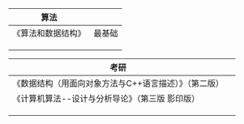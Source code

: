 | 算法               |        |
| ------------------ | ------ |
| 《算法和数据结构》 | 最基础 |
|                    |        |
|                    |        |
|                    |        |

| 考研                                                  |      |
| ----------------------------------------------------- | ---- |
| 《数据结构（用面向对象方法与C++语言描述）》（第二版） |      |
| 《计算机算法--设计与分析导论》（第三版  影印版）      |      |
|                                                       |      |
|                                                       |      |
|                                                       |      |


